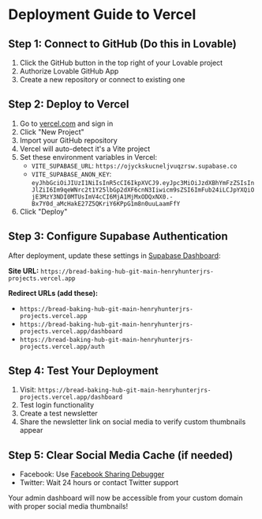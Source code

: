 # Deployment Guide to Vercel

## Step 1: Connect to GitHub (Do this in Lovable)
1. Click the GitHub button in the top right of your Lovable project
2. Authorize Lovable GitHub App
3. Create a new repository or connect to existing one

## Step 2: Deploy to Vercel
1. Go to [vercel.com](https://vercel.com) and sign in
2. Click "New Project"
3. Import your GitHub repository
4. Vercel will auto-detect it's a Vite project
5. Set these environment variables in Vercel:
   - `VITE_SUPABASE_URL`: `https://ojyckskucneljvuqzrsw.supabase.co`
   - `VITE_SUPABASE_ANON_KEY`: `eyJhbGciOiJIUzI1NiIsInR5cCI6IkpXVCJ9.eyJpc3MiOiJzdXBhYmFzZSIsInJlZiI6Im9qeWNrc2t1Y25lbGp2dXF6cnN3Iiwicm9sZSI6ImFub24iLCJpYXQiOjE3MzY3NDI0MTUsImV4cCI6MjA1MjMxODQxNX0.-Bx7Y0d_aMcHakE27Z5QKriY6KPpG1m8n0uuLaamFfY`
6. Click "Deploy"

## Step 3: Configure Supabase Authentication
After deployment, update these settings in [Supabase Dashboard](https://supabase.com/dashboard/project/ojyckskucneljvuqzrsw/auth/url-configuration):

**Site URL:** `https://bread-baking-hub-git-main-henryhunterjrs-projects.vercel.app`

**Redirect URLs (add these):**
- `https://bread-baking-hub-git-main-henryhunterjrs-projects.vercel.app`
- `https://bread-baking-hub-git-main-henryhunterjrs-projects.vercel.app/dashboard`
- `https://bread-baking-hub-git-main-henryhunterjrs-projects.vercel.app/auth`

## Step 4: Test Your Deployment
1. Visit: `https://bread-baking-hub-git-main-henryhunterjrs-projects.vercel.app/dashboard`
2. Test login functionality
3. Create a test newsletter
4. Share the newsletter link on social media to verify custom thumbnails appear

## Step 5: Clear Social Media Cache (if needed)
- Facebook: Use [Facebook Sharing Debugger](https://developers.facebook.com/tools/debug/)
- Twitter: Wait 24 hours or contact Twitter support

Your admin dashboard will now be accessible from your custom domain with proper social media thumbnails!